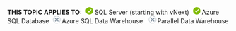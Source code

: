 <Token>**THIS TOPIC APPLIES TO:**![yes](media/yes.png)SQL Server (starting with vNext)![yes](media/yes.png)Azure SQL Database![no](media/no.png)Azure SQL Data Warehouse ![no](media/no.png)Parallel Data Warehouse </Token>

